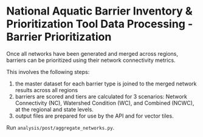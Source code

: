 # National Aquatic Barrier Inventory & Prioritization Tool Data Processing - Barrier Prioritization

Once all networks have been generated and merged across regions, barriers can be prioritized using their network connectivity metrics.

This involves the following steps:

1. the master dataset for each barrier type is joined to the merged network results across all regions
2. barriers are scored and tiers are calculated for 3 scenarios: Network Connectivity (NC), Watershed Condition (WC), and Combined (NCWC), at the regional and state levels.
3. output files are prepared for use by the API and for vector tiles.

Run `analysis/post/aggregate_networks.py`.
